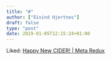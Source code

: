 ```yaml
---
title: "#"
author: ["Eivind Hjertnes"]
draft: false
type: "post"
date: 2019-01-05T12:15:24+01:00
---
```


Liked:
[Happy New
CIDER! | Meta Redux](https://metaredux.com/posts/2019/01/01/happy-new-cider.html)
